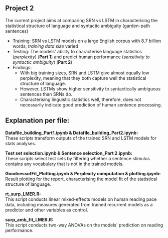 ## Project 2
The current project aims at comparing SRN vs LSTM in characterising the statistical structure of language and syntactic ambiguity (garden-path sentences)
- Training: SRN vs LSTM models on a large English corpus with 8.7 billion words; _training data size_ varied
- Testing: The models' ability to characterise language statistics (_perplexity_) (**Part 1**) and predict human performance (_sensitivity to syntactic ambiguity_) (**Part 2**)
- Findings:
  - With big training sizes, SRN and LSTM give almost equally low perplexity, meaning that they both capture well the statistical structure of language.
  - However, LSTMs show higher sensitivity to syntactically ambiguous sentences than SRNs do.
  - Characterising linguistic statistics well, therefore, does not necessarily indicate good prediction of human sentence processing.

## Explanation per file:

<b>Datafile_building_Part1.ipynb & Datafile_building_Part2.ipynb:</b>\
These scripts transform outputs of the trained SRN and LSTM models for stats analyses.

<b>Test set selection.ipynb & Sentence selection_Part 2.ipynb:</b>\
These scripts select test sets by filtering whether a sentence stimulus contains any vocabulary that is not in the trained models.

<b>GoodnessofFit_Plotting.ipynb & Perplexity computation & plotting.ipynb:</b>\
Result plotting for the report, characterising the model fit of the statistical structure of language.

<b>rt_surp_LMER.R:</b>\
This script conducts linear mixed-effects models on human reading pace data, including measures generated from trained recurrent models as a predictor and other variables as control.

<b>surp_amb_fit_LMER.R:</b>\
This script conducts two-way ANOVAs on the models' prediction on reading performance.
